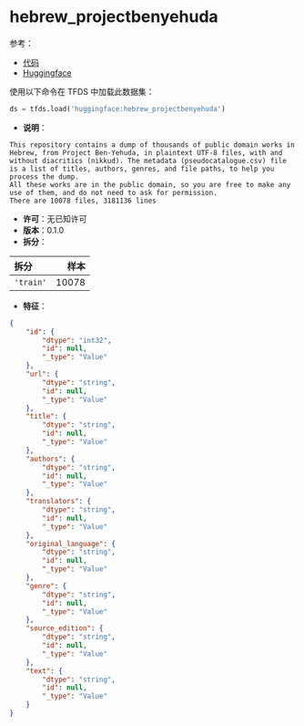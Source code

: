 # hebrew_projectbenyehuda

参考：

- [代码](https://github.com/huggingface/datasets/blob/master/datasets/hebrew_projectbenyehuda)
- [Huggingface](https://huggingface.co/datasets/hebrew_projectbenyehuda)

使用以下命令在 TFDS 中加载此数据集：

```python
ds = tfds.load('huggingface:hebrew_projectbenyehuda')
```

- **说明**：

```
This repository contains a dump of thousands of public domain works in Hebrew, from Project Ben-Yehuda, in plaintext UTF-8 files, with and without diacritics (nikkud). The metadata (pseudocatalogue.csv) file is a list of titles, authors, genres, and file paths, to help you process the dump.
All these works are in the public domain, so you are free to make any use of them, and do not need to ask for permission.
There are 10078 files, 3181136 lines
```

- **许可**：无已知许可
- **版本**：0.1.0
- **拆分**：

拆分 | 样本
:-- | --:
`'train'` | 10078

- **特征**：

```json
{
    "id": {
        "dtype": "int32",
        "id": null,
        "_type": "Value"
    },
    "url": {
        "dtype": "string",
        "id": null,
        "_type": "Value"
    },
    "title": {
        "dtype": "string",
        "id": null,
        "_type": "Value"
    },
    "authors": {
        "dtype": "string",
        "id": null,
        "_type": "Value"
    },
    "translators": {
        "dtype": "string",
        "id": null,
        "_type": "Value"
    },
    "original_language": {
        "dtype": "string",
        "id": null,
        "_type": "Value"
    },
    "genre": {
        "dtype": "string",
        "id": null,
        "_type": "Value"
    },
    "source_edition": {
        "dtype": "string",
        "id": null,
        "_type": "Value"
    },
    "text": {
        "dtype": "string",
        "id": null,
        "_type": "Value"
    }
}
```
